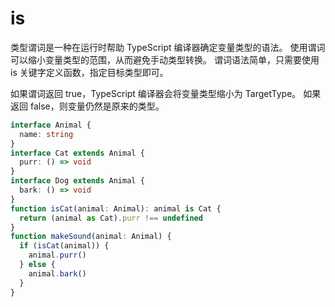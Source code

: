 # is

类型谓词是一种在运行时帮助 TypeScript 编译器确定变量类型的语法。
使用谓词可以缩小变量类型的范围，从而避免手动类型转换。
谓词语法简单，只需要使用 is 关键字定义函数，指定目标类型即可。

如果谓词返回 true，TypeScript 编译器会将变量类型缩小为 TargetType。
如果返回 false，则变量仍然是原来的类型。

```ts
interface Animal {
  name: string
}
interface Cat extends Animal {
  purr: () => void
}
interface Dog extends Animal {
  bark: () => void
}
function isCat(animal: Animal): animal is Cat {
  return (animal as Cat).purr !== undefined
}
function makeSound(animal: Animal) {
  if (isCat(animal)) {
    animal.purr()
  } else {
    animal.bark()
  }
}
```
